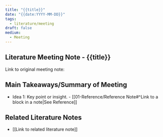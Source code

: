 ```yaml
---
title: "{{title}}"
date: "{{date:YYYY-MM-DD}}"
tags:
  - literature/meeting
draft: false
medium:
  - Meeting
---
```


## Literature Meeting Note - {{title}}

Link to original meeting note:

## Main Takeaways/Summary of Meeting

- Idea 1: Key point or insight. \- \[\[01-Reference/Reference Note#^Link to a block in a note|See Reference\]\]

## Related Literature Notes

- \[\[Link to related literature note\]\]
